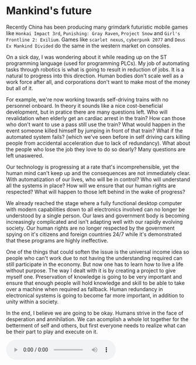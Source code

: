 # Mankind's future

Recently China has been producing many grimdark futuristic mobile games like
`Honkai Impact 3rd`, `Punishing: Gray Raven`, `Project Snow` and
`Girl's Frontline 2: Exilium`. Games like `scarlet nexus`, `cyberpunk 2077`
and `Deus Ex Mankind Divided` do the same in the western market on consoles.

On a sick day, I was wondering about it while reading up on the ST programming
language (used for programming PLCs). My job of automating tasks through
robotics is what is going to result in reduction of jobs. It is a natural
to progress into this direction. Human bodies don't scale well as a work force
after all, and corporations don't want to make most of the money but all of it.

For example, we're now working towards self-driving trains with no personnel
onboard. In theory it sounds like a nice cost-beneficial development, but in
pratice there are many questions left. Who will revalidation when elderly get
an cardiac arrest in the train? How can those who don't want to use a pass
still use the train? What would happen in the event someone killed himself by
jumping in front of that train? What if the automated system fails? (which
we've seen before in self driving cars killing people from accidental
acceleration due to lack of redundancy). What about the people who lose the job
they love to do so dearly? Many questions are left unaswered.

Our technology is progressing at a rate that's incomprehensible, yet the human
mind can't keep up and the consequences are not immediately clear. With
automatization of our lives, who will be in control? Who will understand all
the systems in place? How will we ensure that our human rights are respected?
What will happen to those left behind in the wake of progress?

We already reached the stage where a fully functional desktop computer with
modern capabilities down to all electronics involved can no longer be
understood by a single person. Our laws and government body is becoming
increasingly complicated and isn't adapting well with our rapidly evolving
society. Our human rights are no longer respected by the government spying on
it's citizens and foreign countries 24/7 while it's demonstrated that these
programs are highly ineffective.

One of the things that could soften the issue is the universal income idea so
people who can't work due to not having the understanding required can still
participate in the economy. But now one has to learn how to live a life without
purpose. The way I dealt with it is by creating a project to give myself one.
Preservation of knowledge is going to be very important and ensure that enough
people will hold knowledge and skill to be able to take over a machine when
required as fallback. Human redundancy in electronical systems is going to
become far more important, in addition to unity within a society.

In the end, I believe we are going to be okay. Humans strive in the face of
desperation and annihilation. We can acomplish a whole lot together for the
betterment of self and others, but first everyone needs to realize what can be
their part to play and execute on it.

![Varien - Hush the Storm Away (ft. STRIX)](./assets/media/20220812-1/Varien-HushTheStormsAway.mp3)
